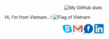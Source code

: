 <p align="center">
  <img alt="My GitHub stats" src="https://github-readme-stats.vercel.app/api?username=dunkbing&show_icons=true&theme=tokyonight" />
</p>

Hi, I'm from Vietnam...!
<img src="https://emojipedia-us.s3.dualstack.us-west-1.amazonaws.com/thumbs/320/facebook/65/flag-for-vietnam_1f1fb-1f1f3.png" alt="Flag of Vietnam" width="20" />

<p align="center">
  <a href="https://join.skype.com/invite/Y9I2egFWVxQB" target="_blank">
    <img alt="Skype me" src="skype.png" width="30" />
  </a>
  <a href="mailto:dangbinh4869@gmail.co" target="_blank">
    <img alt="Email me" src="gmail.png" width="30" />
  </a>
  <a href="https://www.facebook.com/dunkbing.kudo/" target="_blank">
    <img alt="My Facebook" src="fb.png" width="30" />
  </a>
  <a href="https://www.linkedin.com/in/binh-bui-20a28a18a/" target="_blank">
    <img alt="My LinkedIn" src="linkedin.png" width="30" />
  </a>
</p>
